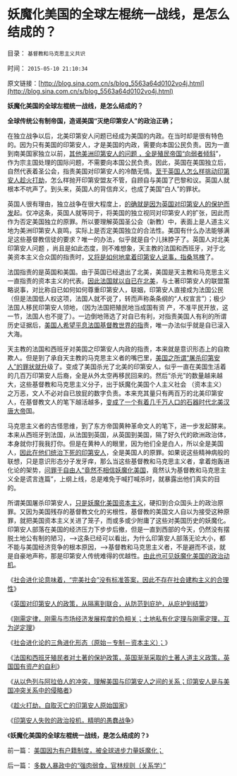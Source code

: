 # 妖魔化美国的全球左棍统一战线，是怎么结成的？

目录： `基督教和马克思主义共识` 

时间： `2015-05-10 21:10:34` 

原文链接：[http://blog.sina.com.cn/s/blog_5563a64d0102vo4j.html](http://blog.sina.com.cn/s/blog_5563a64d0102vo4j.html)

**妖魔化美国的全球左棍统一战线，是怎么结成的？**

**全球传统公有制帝国，造谣美国“灭绝印第安人”的政治正确；**



在独立战争以后，北美印第安人问题已经成为美国的内政。在当时却是很有特色的。因为只有美国的印第安人，才是美国的内政，需要向本国公民负责。因为一直到南美国家独立以前，[其他美洲印第安人的问题
，全是殖民帝国“向弱者倾斜](../../../2012/12/26/欧洲不是资本主义，伊斯兰圣战是早期殖民主义.md)”，作为宗主国处理的国际问题，不需要向本国公民负责。因此，英国在美国独立后，自然代表着圣公会，指责美国对印第安人的冷酷无情。[至于英国人怎么样挑动印第安人趁火打劫](../../../2015/5/8/趁火打劫，自取灭亡的印第安人原始国家；.md)，怎么样抛开印第安盟友不管，自顾自与美国了巴黎和议。英国人就根本不吭声了。到头来，英国人的背信弃义，也成了美国“白人”的罪状。

英国人很有理由，独立战争在很大程度上，[的确就是因为英国对印第安人的保护而发](../../../2015/5/6/北美殖民者对“政府保护印第安人”的愤恨，培根起义；.md)起。仅冲这条，英国人就等同于，将美国的独立视同对印第安人的扩张，因此而作为否定美国独立的原罪。所以要理解英国圣公会（新教）中，表面上是人道主义地为美洲印第安人哀鸣，实际上是否定美国独立的合法性。美国有什么办法能够满足这些基督教信徒的要求？唯一的办法，似乎就是自个儿抹脖子了。英国人对北美印第安人问题
，尚且是如此态度，则不难想象，天主教的法国和西班牙，对于北美资本主义合众国的指责时，[又将是如何地拿着印第安人说事，指桑骂槐](../../../2012/12/15/妖魔化美国和政府都是马克思主义的革命思维；.md)了。

法国指责的是英国和美国。由于英国已经退出了北美，美国是天主教和马克思主义一直指责的资本主义的代表。[因此法国就以自已在北美](../../../2015/4/23/天主教反思殖民主义的批评和自我批评.md)，与土著印第安人的联盟策略说事，对比称自已如何如何尊重印第安人，联姻，印第安人直接成为法国公民（但是法国低人权这项，法国人就不说了，转而声称条条纲的“人权宣言”）；极少法国人移民印第安人领地，（因为法国把殖民地当成国有资
产，不准平民开放，这一节，法国人也不提了）。一边倒地筛选了对自已有利，对指责美国人有利的所谓历史证据后，[美国人希望平息法国基督教世界的指](../../../2011/1/19/“妖魔化美国”有全球“统一战线”.md)责，唯一办法似乎就是自已滚入大海。

天主教的法国和西班牙对美国之印第安人内政的指责，本来就是意识形态上的自欺欺人。但是到了承自天主教的马克思主义者的嘴巴里，[美国之所谓“屠杀印第安人”的罪状就升](../../../2011/9/30/“美国屠杀印第安人”的菲利浦王战争的谎言.md)级了。变成了美国杀光了北美的印第安人，似乎一直在美国生活着的几百万印第安人后裔，全是从外太空再移民回来的。然后“杀光”的数量越来越大，这些基督教和马克思主义分子，出于妖魔化美国个人主义社会
（资本主义）之万恶，文人不必对自已放屁的数字负责。本来充其量只有两百万的北美印第安人，在基督教文人的笔下越活越多，[变成了一个有着几千万人口的石器时代北美汉唐大帝](../../../2009/7/6/美国残酷屠杀印第安人的历史真相.md)国。

马克思主义者的古怪思维，到了东方帝国黄种革命文人的笔下，进一步发起酵来。本来从西班牙到法国，从法国到英国，从英国到美国，隔了好久代的欧洲政治体，本身就你打我我打你。但是在黄种人的眼里，因为他们全是白人，所以全是美国人，[因此在他们统治下死的印第安人](../../../2014/12/14/西班牙殖民地特别行政区，特区首长，国企建设，印第安人税负；.md)，全是美国人的原罪。如果说这些精神病般的联想，只是意识形态分子发牙痒，那么当这些基督教和马克思主义者，拿着炮轰进化论的架势，[问罪于自由人“竟然不相信妖魔化美国](../../../2011/1/19/“不妖魔化美国的是被美国收买的”.md)，竟然认为基督教和马克思主义全是谎言连篇”，上纲上线，总是难免于喊打喊杀时，就暴露出他们真实的目的。

所谓美国屠杀印第安人，[只是妖魔化美国资本主义](../../../2014/5/11/自由人如果不能拒绝妖魔化，自已就将随之被妖魔化.md)，硬扣到合众国头上的政治原罪。又因为美国残存的基督教文化的劣根性，基督教的美国文人自以为接受这种原罪，就把美国资本主义关进了笼子，而或多或少附庸了这些对美国历史的妖魔化。印第安人部落在美国的经济压力下步步后撤，但是一直到西部的今天，仍然没有摆脱土地公有制的陋习，——>这条已经可以看出，为什么印第安人部落无论大小，都不能与美国经济竞争的根本原因，——>基督教和马克思主义者，不是避而不谈，就是自豪地声称，那是印第安人传统难得的优越性。[由此也可见妖魔化美国的政治动机](../../../2014/2/19/“美国鬼子是怎么炼成的”，享利.保尔森同志；.md)。

《[社会进化论意味着，“完美社会”没有标准答案，因此不存在社会建构主义的合理性](../../../2015/5/1/全世界传统文人幻想的“完美社会”的共同模式.md)》

《[英国对印第安人的政策，从隔离到联合，从防范到庇护，从庇护到结盟](../../../2015/5/2/弗吉尼亚培根起义，北美独立战争的萌芽.md)》

《[刚需定律，刚需与市场经济发展程度的负相关；土地私有化定理与刚需定理，互为逆定理](../../../2015/5/4/刚需定律，刚需与市场经济发展程度的负相关；.md)》

《[社会进化论的三角进化形态（原始－专制－资本主义）；](../../../2015/5/5/美利坚合众国出现在北美殖民地的偶然性和必然性；.md)》

《[法国和西班牙殖民者对土著的保护政策，英国渐渐采取的土著人道主义政策，英国国有资产的自利](../../../2015/5/6/北美殖民者对“政府保护印第安人”的愤恨，培根起义；.md)》

《[从以色列与阿拉伯人的冲突，理解美国与印第安人之间的关系；印第安人是与美国冲突关系中的侵略者](../../../2015/5/7/印第安人是与美国冲突关系中的侵略者；.md)》

《[趁火打劫，自取灭亡的印第安人原始国家](../../../2015/5/8/趁火打劫，自取灭亡的印第安人原始国家；.md)》

《[印第安人失败的政治投机，精明的愚蠢战争](../../../2015/5/9/印第安人失败的政治投机，精明的愚蠢战争；.md)》

《**妖魔化美国的全球左棍统一战线，是怎么结成的？**》

前一篇： [美国因为有户籍制度，被全球进步力量妖魔化；](../../../2015/5/13/美国因为有户籍制度，被全球进步力量妖魔化；.md)

后一篇： [多数人暴政中的“强肉弱食，官林规则（关系学）”](../../../2015/4/16/多数人暴政中的“强肉弱食，官林规则（关系学）”.md)

